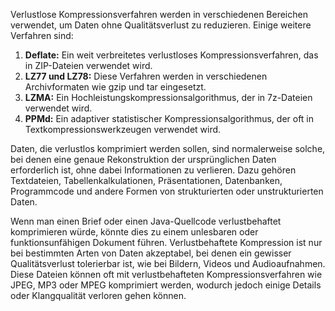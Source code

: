 Verlustlose Kompressionsverfahren werden in verschiedenen Bereichen verwendet, um Daten ohne Qualitätsverlust zu reduzieren. Einige weitere Verfahren sind:

1. **Deflate:** Ein weit verbreitetes verlustloses Kompressionsverfahren, das in ZIP-Dateien verwendet wird.
2. **LZ77 und LZ78:** Diese Verfahren werden in verschiedenen Archivformaten wie gzip und tar eingesetzt.
3. **LZMA:** Ein Hochleistungskompressionsalgorithmus, der in 7z-Dateien verwendet wird.
4. **PPMd:** Ein adaptiver statistischer Kompressionsalgorithmus, der oft in Textkompressionswerkzeugen verwendet wird.

Daten, die verlustlos komprimiert werden sollen, sind normalerweise solche, bei denen eine genaue Rekonstruktion der ursprünglichen Daten erforderlich ist, ohne dabei Informationen zu verlieren. Dazu gehören Textdateien, Tabellenkalkulationen, Präsentationen, Datenbanken, Programmcode und andere Formen von strukturierten oder unstrukturierten Daten.

Wenn man einen Brief oder einen Java-Quellcode verlustbehaftet komprimieren würde, könnte dies zu einem unlesbaren oder funktionsunfähigen Dokument führen. Verlustbehaftete Kompression ist nur bei bestimmten Arten von Daten akzeptabel, bei denen ein gewisser Qualitätsverlust tolerierbar ist, wie bei Bildern, Videos und Audioaufnahmen. Diese Dateien können oft mit verlustbehafteten Kompressionsverfahren wie JPEG, MP3 oder MPEG komprimiert werden, wodurch jedoch einige Details oder Klangqualität verloren gehen können.